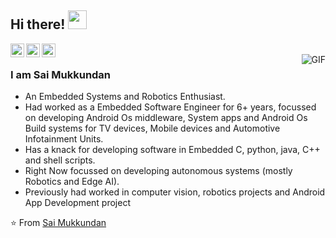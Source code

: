 
<!--
**saiga006/saiga006** is a ✨ _special_ ✨ repository because its `README.md` (this file) appears on your GitHub profile.

Here are some ideas to get you started:

- 🔭 I’m currently working on ...
- 🌱 I’m currently learning ...
- 👯 I’m looking to collaborate on ...
- 🤔 I’m looking for help with ...
- 💬 Ask me about ...
- 📫 How to reach me: ...
- 😄 Pronouns: ...
- ⚡ Fun fact: ...
-->

## Hi there! <img src="https://raw.githubusercontent.com/iampavangandhi/iampavangandhi/master/gifs/Hi.gif" width="30px"></h2>

<a href="https://www.linkedin.com/in/sai-mukkundan-9605b3138/">
  <img align="left" alt="Sai's Linkdein" width="22px" src="https://cdn.jsdelivr.net/npm/simple-icons@v3/icons/linkedin.svg" />
</a>
<a href="https://github.com/saiga006">
  <img align="left" alt="Saiga's Github" width="22px" src="https://cdn.jsdelivr.net/npm/simple-icons@v3/icons/github.svg" />
</a>
<a href="https://www.hackerrank.com/sai_mukkundan">
  <img align="left" alt="Sai's Hackerrank" width="22px" src="https://cdn.jsdelivr.net/npm/simple-icons@v3/icons/hackerrank.svg" />
</a>
<br />
<img align="right" alt="GIF" src="https://media.giphy.com/media/gpF1hNYWOFvLa/giphy.gif" />

### I am Sai Mukkundan
- An Embedded Systems and Robotics Enthusiast.
- Had worked as a Embedded Software Engineer for 6+ years, focussed on developing Android Os middleware, System apps and Android Os Build systems for TV devices, Mobile devices and Automotive Infotainment Units.  
- Has a knack for developing software in Embedded C, python, java, C++ and shell scripts.
- Right Now focussed on developing autonomous systems (mostly Robotics and Edge AI).
- Previously had worked in computer vision, robotics projects and Android App Development project

⭐️ From [Sai Mukkundan](https://github.com/saiga006)
